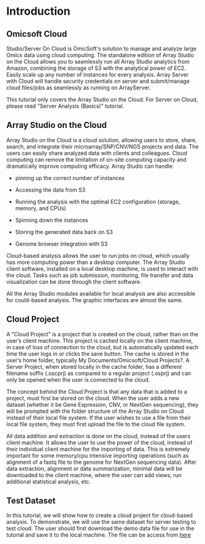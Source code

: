 # Introduction

## Omicsoft Cloud
Studio/Server On Cloud is OmicSoft's solution to manage and analyze large Omics data using cloud computing. The standalone edition of Array Studio on the Cloud allows you to seamlessly run all Array Studio analytics from Amazon, combining the storage of S3 with the analytical power of EC2. Easily scale up any number of instances for every analysis. Array Server with Cloud will handle security credentials on server and submit/manage cloud files/jobs as seamlessly as running on ArrayServer.

This tutorial only covers the Array Studio on the Cloud. For Server on Cloud, please read "Server Analysis (Basics)" tutorial.

## Array Studio on the Cloud

Array Studio on the Cloud is a cloud solution, allowing users to store, share, search, and integrate their microarray/SNP/CNV/NGS projects and data. The users can easily share analyzed data with clients and colleagues. Cloud computing can remove the limitation of on-site computing capacity and dramatically improve computing efficacy. Array Studio can handle:

*   pinning up the correct number of instances

*   Accessing the data from S3

*   Running the analysis with the optimal EC2 configuration (storage, memory, and CPUs)

*   Spinning down the instances

*   Storing the generated data back on S3

*   Genome browser integration with S3

Cloud-based analysis allows the user to run jobs on cloud, which usually has more computing power than a desktop computer. The Array Studio client software, installed on a local desktop machine, is used to interact with the cloud.
Tasks such as job submission, monitoring, file transfer and data visualization can be done through the client software.

All the Array Studio modules available for local analysis are also accessible for
could-based analysis. The graphic interfaces are almost the same.

## Cloud Project

A "Cloud Project" is a project that is created on the cloud, rather than on the user’s client machine. This project is cached locally on the client machine, in case of loss of connection to the cloud, but is automatically updated each time the user logs in or clicks the save button. The cache is stored in the user’s home folder, typically My Documents/Omicsoft/Cloud Projects?. A Server Project, when stored locally in the cache folder, has a different filename suffix (.oscprj) as compared to a regular project (.osprj) and can only be opened when the user is connected to the cloud.

The concept behind the Cloud Project is that any data that is added to a project, must first be stored on the cloud. When the user adds a new dataset (whether it be Gene Expression, CNV, or NextGen sequencing), they will be prompted with the folder structure of the Array Studio on Cloud instead of their local file system. If the user wishes to use a file from their local file system, they must first upload the file to the cloud file system.

All data addition and extraction is done on the cloud, instead of the users client machine. It allows the user to use the power of the cloud, instead of their individual client machine for the importing of data. This is extremely important for some memory/cpu intensive importing operations (such as alignment of a fastq file to the genome for NextGen sequencing data). After data extraction, alignment or data summarization, minimal data will be downloaded to the client machine, where the user can add views, run additional statistical analysis, etc.

## Test Dataset

In this tutorial, we will show how to create a cloud project for cloud-based analysis. To demonstrate, we will use the same dataset for server testing to test cloud. The user should first download the demo data file for use in the tutorial and save it to the local machine. The file can be access from [here](http://omicsoft.com/downloads/data/tutorial/ServerBasics.zip)

